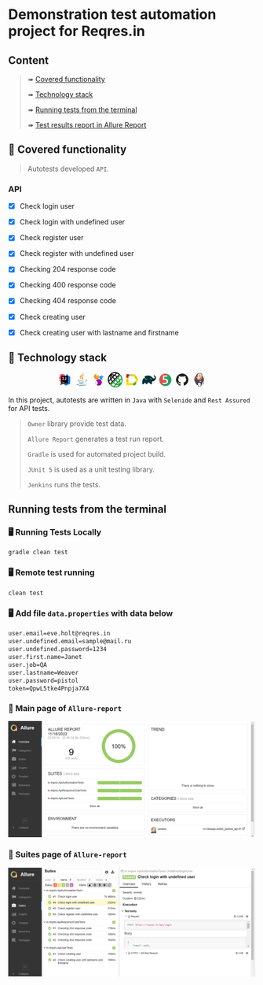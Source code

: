 # Demonstration test automation project for Reqres.in


## Content

> ➠ [Covered functionality](#tshirt-covered-functionality)
>
> ➠ [Technology stack](#abacus-technology-stack)
>
> ➠ [Running tests from the terminal](#Running-tests-from-the-terminal)
>
> ➠ [Test results report in Allure Report](#scroll-main-page-of-allure-report)

## :tshirt: Covered functionality

> Autotests developed <code>API</code>.

### API

- [x] Check login user
- [x] Check login with undefined user
- [x] Check register user
- [x] Check register with undefined user
- [x] Checking 204 response code
- [x] Checking 400 response code
- [x] Checking 404 response code
- [x] Check creating user
- [x] Check creating user with lastname and firstname


## :abacus: Technology stack

<p align="center">
<img width="6%" title="IntelliJ IDEA" src="images/logo/Intelij_IDEA.svg">
<img width="6%" title="Java" src="images/logo/Java.svg">
<img width="6%" title="Selenide" src="images/logo/Selenide.svg">
<img width="6%" title=Rest Assured" src="images/logo/RestAssured.png">
<img width="6%" title="Allure Report" src="images/logo/Allure_Report.svg">
<img width="6%" title="Gradle" src="images/logo/Gradle.svg">
<img width="6%" title="JUnit5" src="images/logo/JUnit5.svg">
<img width="6%" title="GitHub" src="images/logo/GitHub.svg">
<img width="6%" title="Jenkins" src="images/logo/Jenkins.svg">
</p>

In this project, autotests are written in <code>Java</code> with <code>Selenide</code> and <code>Rest Assured</code> for API tests.

> <code>Owner</code> library provide test data.
>
> <code>Allure Report</code> generates a test run report.
> 
> <code>Gradle</code> is used for automated project build.
>
> <code>JUnit 5</code> is used as a unit testing library.
>
> <code>Jenkins</code> runs the tests.

## Running tests from the terminal

### :desktop_computer: Running Tests Locally

```
gradle clean test
```

### :desktop_computer: Remote test running

```
clean test
```
### :desktop_computer: Add file <code>data.properties</code> with data below
```
user.email=eve.holt@reqres.in
user.undefined.email=sample@mail.ru
user.undefined.password=1234
user.first.name=Janet
user.job=QA
user.lastname=Weaver
user.password=pistol
token=QpwL5tke4Pnpja7X4

```
### :scroll: Main page of <code>Allure-report</code>

<p align="center">
<img title="Allure Overview Dashboard" src="images/screens/AllureMain.PNG">
</p>

### :scroll: Suites page of <code>Allure-report</code>

<p align="center">
<img title="Allure Overview Dashboard" src="images/screens/AllureSuites.PNG">
</p>

